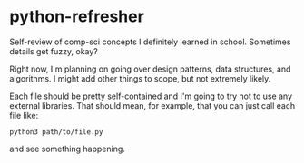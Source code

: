 # python-refresher
Self-review of comp-sci concepts I definitely learned in school. Sometimes details get fuzzy, okay?

Right now, I'm planning on going over design patterns, data structures, and algorithms. I might add other things to scope, but not extremely likely.

Each file should be pretty self-contained and I'm going to try not to use any external libraries. That should mean, for example, that you can just call each file like:

```
python3 path/to/file.py
```

and see something happening.
